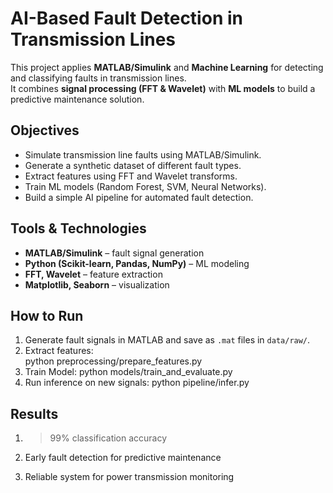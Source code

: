 # AI-Based Fault Detection in Transmission Lines

This project applies **MATLAB/Simulink** and **Machine Learning** for detecting and classifying faults in transmission lines.  
It combines **signal processing (FFT & Wavelet)** with **ML models** to build a predictive maintenance solution.



## Objectives
- Simulate transmission line faults using MATLAB/Simulink.  
- Generate a synthetic dataset of different fault types.  
- Extract features using FFT and Wavelet transforms.  
- Train ML models (Random Forest, SVM, Neural Networks).  
- Build a simple AI pipeline for automated fault detection.  



## Tools & Technologies
- **MATLAB/Simulink** – fault signal generation  
- **Python (Scikit-learn, Pandas, NumPy)** – ML modeling  
- **FFT, Wavelet** – feature extraction  
- **Matplotlib, Seaborn** – visualization  



## How to Run
1. Generate fault signals in MATLAB and save as `.mat` files in `data/raw/`.  
2. Extract features:  
   python preprocessing/prepare_features.py
3. Train Model:
   python models/train_and_evaluate.py
4. Run inference on new signals:
   python pipeline/infer.py



## Results

1. >99% classification accuracy

2. Early fault detection for predictive maintenance

3. Reliable system for power transmission monitoring
   
